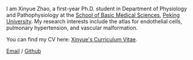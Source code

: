 I am Xinyue Zhao, a first-year Ph.D. student in Department of Physiology and Pathophysiology at the [School of Basic Medical Sciences](https://sbms.bjmu.edu.cn/), [Peking University](https://www.pku.edu.cn/). My research interests include the atlas for endothelial cells, pulmonary hypertension, and vascular malformation.

You can find my CV here: [Xinyue's Curriculum Vitae](../assets/CV_Xinyue_Zhao.pdf).

[Email](2511110035@stu.pku.edu.cn) / [Github](https://github.com/2511110035)  
